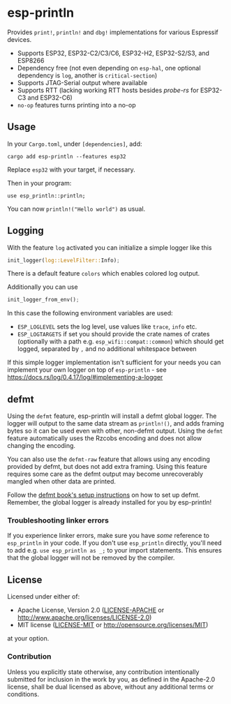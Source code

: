 # esp-println

Provides `print!`, `println!` and `dbg!` implementations for various Espressif devices.

- Supports ESP32, ESP32-C2/C3/C6, ESP32-H2, ESP32-S2/S3, and ESP8266
- Dependency free (not even depending on `esp-hal`, one optional dependency is `log`, another is `critical-section`)
- Supports JTAG-Serial output where available
- Supports RTT (lacking working RTT hosts besides _probe-rs_ for ESP32-C3 and ESP32-C6)
- `no-op` features turns printing into a no-op

## Usage

In your `Cargo.toml`, under `[dependencies]`, add:

```
cargo add esp-println --features esp32
```

Replace `esp32` with your target, if necessary.

Then in your program:

```
use esp_println::println;
```

You can now `println!("Hello world")` as usual.

## Logging

With the feature `log` activated you can initialize a simple logger like this
```rust
init_logger(log::LevelFilter::Info);
```

There is a default feature `colors` which enables colored log output.

Additionally you can use
```rust
init_logger_from_env();
```

In this case the following environment variables are used:
- `ESP_LOGLEVEL` sets the log level, use values like `trace`, `info` etc.
- `ESP_LOGTARGETS` if set you should provide the crate names of crates (optionally with a path e.g. `esp_wifi::compat::common`) which should get logged, separated by `,` and no additional whitespace between

If this simple logger implementation isn't sufficient for your needs you can implement your own logger on top of `esp-println` - see https://docs.rs/log/0.4.17/log/#implementing-a-logger

## defmt

Using the `defmt` feature, esp-println will install a defmt global logger. The logger will output
to the same data stream as `println!()`, and adds framing bytes so it can be used even with other,
non-defmt output. Using the `defmt` feature automatically uses the Rzcobs encoding and does not
allow changing the encoding.

You can also use the `defmt-raw` feature that allows using any encoding provided by defmt, but
does not add extra framing. Using this feature requires some care as the defmt output may become
unrecoverably mangled when other data are printed.

Follow the [defmt book's setup instructions](https://defmt.ferrous-systems.com/setup) on how to
set up defmt. Remember, the global logger is already installed for you by esp-println!

### Troubleshooting linker errors

If you experience linker errors, make sure you have *some* reference to `esp_println` in your code.
If you don't use `esp_println` directly, you'll need to add e.g. `use esp_println as _;` to your
import statements. This ensures that the global logger will not be removed by the compiler.

## License

Licensed under either of:

- Apache License, Version 2.0 ([LICENSE-APACHE](LICENSE-APACHE) or http://www.apache.org/licenses/LICENSE-2.0)
- MIT license ([LICENSE-MIT](LICENSE-MIT) or http://opensource.org/licenses/MIT)

at your option.

### Contribution

Unless you explicitly state otherwise, any contribution intentionally submitted for inclusion in
the work by you, as defined in the Apache-2.0 license, shall be dual licensed as above, without
any additional terms or conditions.
